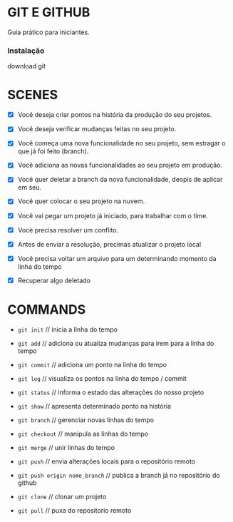# GIT E GITHUB

Guia prático para iniciantes.

### Instalação

download git

# SCENES

- [x] Você deseja criar pontos na história da produção do seu projetos.

- [x] Você deseja verificar mudanças feitas no seu projeto.

- [x] Você começa uma nova funcionalidade no seu projeto, sem estragar o que já foi feito (branch).

- [x] Você adiciona as novas funcionalidades ao seu projeto em produção.

- [x] Você quer deletar a branch da nova funcionalidade, deopis de aplicar em seu.

- [x] Você quer colocar o seu projeto na nuvem.

- [x] Você vai pegar um projeto já iniciado, para trabalhar com o time.

- [x] Vocè precisa resolver um conflito.

- [x] Antes de enviar a resolução, precimas atualizar o projeto local

- [x] Você precisa voltar um arquivo para um determinando momento da linha do tempo

- [x] Recuperar algo deletado

# COMMANDS

* `git init` // inicia a linha do tempo

* `git add` // adiciona ou atualiza mudanças para irem para a linha do tempo

* `git commit` // adiciona um ponto na linha do tempo

* `git log` // visualiza os pontos na linha do tempo / commit

* `git status` // informa o estado das alterações do nosso projeto

* `git show` // apresenta determinado ponto na história

* `git branch` // gerenciar novas linhas do tempo

* `git checkout` // manipula as linhas do tempo

* `git merge` // unir linhas do tempo

* `git push` // envia alterações locais para o repositório remoto

* `git push origin nome_branch` // publica a branch já no repositório do github

* `git clone` // clonar um projeto

* `git pull` // puxa do repositorio remoto